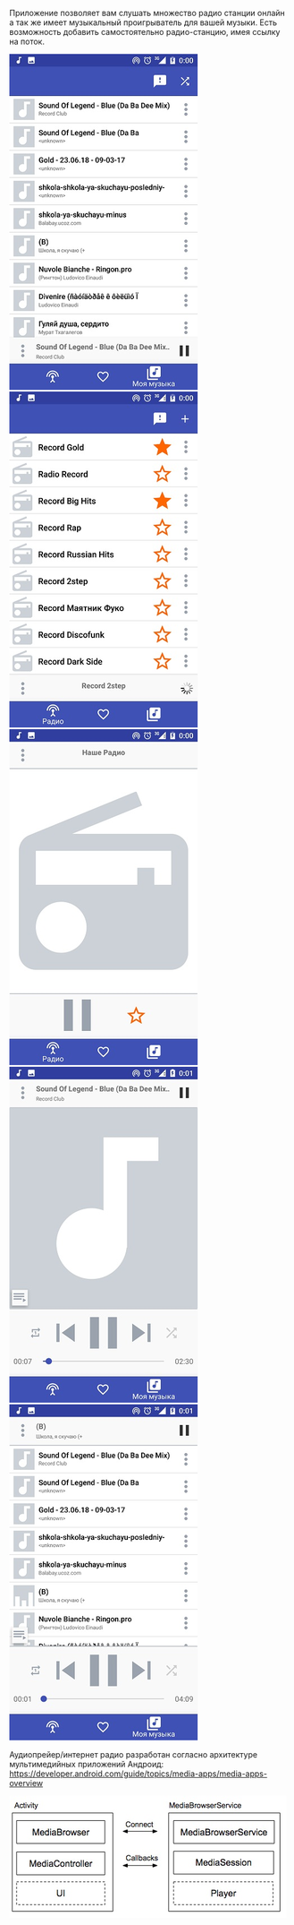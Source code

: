 Приложение позволяет вам слушать множество радио станции онлайн а так же имеет музыкальный проигрыватель для
вашей музыки. Есть возможность добавить самостоятельно радио-станцию, имея ссылку на поток.

![Alt text](/img/Screenshot_1.jpg)
![Alt text](/img/Screenshot_2.jpg)
![Alt text](/img/Screenshot_3.jpg)
![Alt text](/img/Screenshot_4.jpg)
![Alt text](/img/Screenshot_5.jpg)

Аудиопрейер/интернет радио разработан согласно архитектуре мультимедийных приложений Андроид:
https://developer.android.com/guide/topics/media-apps/media-apps-overview

![Alt text](/img/MBimg.jpg)

